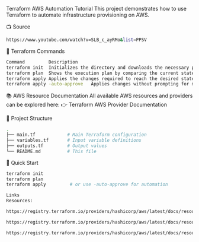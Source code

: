 Terraform AWS Automation Tutorial
This project demonstrates how to use Terraform to automate infrastructure provisioning on AWS.

📺 Source
```bash
https://www.youtube.com/watch?v=SLB_c_ayRMo&list=PPSV
```

🔧 Terraform Commands
```bash
Command	        Description
terraform init	Initializes the directory and downloads the necessary provider plugins and modules.
terraform plan	Shows the execution plan by comparing the current state with configuration files.
terraform apply	Applies the changes required to reach the desired state. Requires manual approval.
terraform apply -auto-approve	Applies changes without prompting for manual confirmation.
```

📚 AWS Resource Documentation
All available AWS resources and providers can be explored here:
👉 Terraform AWS Provider Documentation

📂 Project Structure
```bash
.
├── main.tf            # Main Terraform configuration
├── variables.tf       # Input variable definitions
├── outputs.tf         # Output values
└── README.md          # This file
```


🚀 Quick Start
```bash
terraform init
terraform plan
terraform apply         # or use -auto-approve for automation
```

```bash
Links
Resources:

https://registry.terraform.io/providers/hashicorp/aws/latest/docs/resources/instance ==> EC2 Instance

https://registry.terraform.io/providers/hashicorp/aws/latest/docs/resources/vpc ==> VPC

https://registry.terraform.io/providers/hashicorp/aws/latest/docs/resources/subnet ==> VPC Subnet


```
